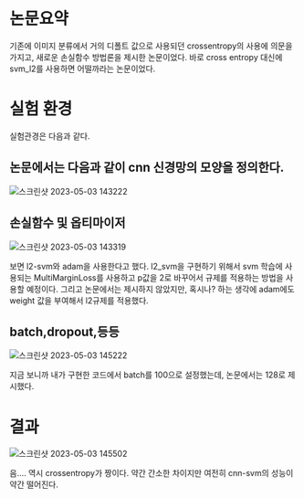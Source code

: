 # 논문요약
기존에 이미지 분류에서 거의 디폴트 값으로 사용되던 crossentropy의 사용에 의문을 가지고, 새로운 손실함수 방법론을 제시한 논문이었다. 바로 cross entropy 대신에 svm_l2를 사용하면 어떨까라는 논문이었다.

# 실험 환경

실험관경은 다음과 같다.
## 논문에서는 다음과 같이 cnn 신경망의 모양을 정의한다. 

![스크린샷 2023-05-03 143222](https://user-images.githubusercontent.com/95357946/235840703-7ea55215-2de0-4377-8f50-32885c188921.png)

## 손실함수 및 옵티마이저
![스크린샷 2023-05-03 143319](https://user-images.githubusercontent.com/95357946/235840851-f834b094-796a-47ca-866d-1920e9118d54.png)

보면 l2-svm와 adam을 사용한다고 했다. l2_svm을 구현하기 위해서 svm 학습에 사용되는 MultiMarginLoss를 사용하고 p값을 2로 바꾸어서 규제를 적용하는 방법을 사용할 예정이다.
그리고 논문에서는 제시하지 않았지만, 혹시나? 하는 생각에 adam에도 weight 값을 부여해서 l2규제를 적용했다.

## batch,dropout,등등
![스크린샷 2023-05-03 145222](https://user-images.githubusercontent.com/95357946/235841149-8c017b85-30dd-4ede-b160-dc5232a65108.png)

지금 보니까 내가 구현한 코드에서 batch를 100으로 설정했는데, 논문에서는 128로 제시했다. 


# 결과
![스크린샷 2023-05-03 145502](https://user-images.githubusercontent.com/95357946/235841415-79a55d76-226d-454a-9492-b550e3e09bd7.png)

음.... 역시 crossentropy가 짱이다. 약간 간소한 차이지만 여전히 cnn-svm의 성능이 약간 떨어진다.
